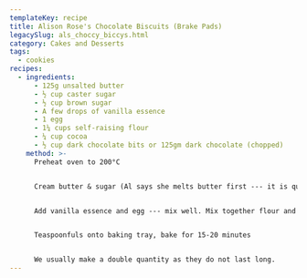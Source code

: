 ```yaml
---
templateKey: recipe
title: Alison Rose's Chocolate Biscuits (Brake Pads)
legacySlug: als_choccy_biccys.html
category: Cakes and Desserts
tags:
  - cookies
recipes:
  - ingredients:
      - 125g unsalted butter
      - ½ cup caster sugar
      - ½ cup brown sugar
      - A few drops of vanilla essence
      - 1 egg
      - 1¼ cups self-raising flour
      - ¼ cup cocoa
      - ½ cup dark chocolate bits or 125gm dark chocolate (chopped)
    method: >-
      Preheat oven to 200°C


      Cream butter & sugar (Al says she melts butter first --- it is quicker and seems to work the same)


      Add vanilla essence and egg --- mix well. Mix together flour and cocoa, add to mixture with chocolate.


      Teaspoonfuls onto baking tray, bake for 15-20 minutes


      We usually make a double quantity as they do not last long.
---
```

